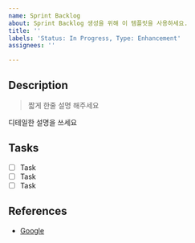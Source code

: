 ```yaml
---
name: Sprint Backlog
about: Sprint Backlog 생성을 위해 이 템플릿을 사용하세요.
title: ''
labels: 'Status: In Progress, Type: Enhancement'
assignees: ''

---
```


## Description

> 짧게 한줄 설명 해주세요

디테일한 설명을 쓰세요

## Tasks

- [ ] Task
- [ ] Task
- [ ] Task

## References

- [Google](https://www.google.com/)